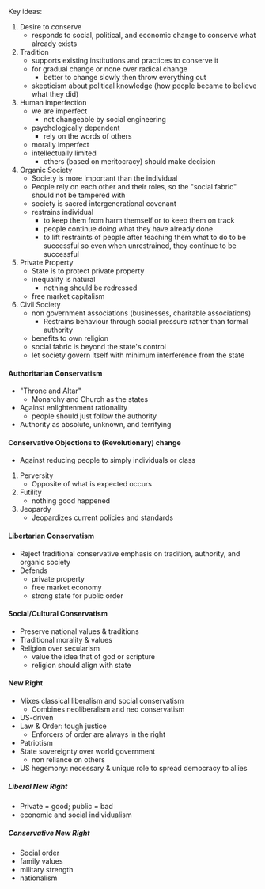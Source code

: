 Key ideas:
1. Desire to conserve
	- responds to social, political, and economic change to conserve what already exists
2. Tradition
	- supports existing institutions and practices to conserve it
	- for gradual change or none over radical change
		- better to change slowly then throw everything out
	- skepticism about political knowledge (how people became to believe what they did)
3. Human imperfection
	- we are imperfect
		- not changeable by social engineering
	- psychologically dependent
		- rely on the words of others
	- morally imperfect
	- intellectually limited
		- others (based on meritocracy) should make decision
4. Organic Society
	- Society is more important than the individual
	- People rely on each other and their roles, so the "social fabric" should not be tampered with
	- society is sacred intergenerational covenant
	- restrains individual
		- to keep them from harm themself or to keep them on track
		- people continue doing what they have already done
		- to lift restraints of people after teaching them what to do to be successful so even when unrestrained, they continue to be successful
5. Private Property
	- State is to protect private property
	- inequality is natural
		- nothing should be redressed
	- free market capitalism
6. Civil Society
	- non government associations (businesses, charitable associations)
		- Restrains behaviour through social pressure rather than formal authority
	- benefits to own religion
	- social fabric is beyond the state's control
	- let society govern itself with minimum interference from the state

#### Authoritarian Conservatism
- "Throne and Altar"
	- Monarchy and Church as the states
- Against enlightenment rationality
	- people should just follow the authority
- Authority as absolute, unknown, and terrifying

#### Conservative Objections to (Revolutionary) change
- Against reducing people to simply individuals or class
1. Perversity
	- Opposite of what is expected occurs
2. Futility
	- nothing good happened
3. Jeopardy
	- Jeopardizes current policies and standards

#### Libertarian Conservatism
- Reject traditional conservative emphasis on tradition, authority, and organic society
- Defends
	- private property
	- free market economy
	- strong state for public order

#### Social/Cultural Conservatism
- Preserve national values & traditions
- Traditional morality & values
- Religion over secularism
	- value the idea that of god or scripture 
	- religion should align with state

#### New Right
- Mixes classical liberalism and social conservatism
	- Combines neoliberalism and neo conservatism
- US-driven
- Law & Order: tough justice
	- Enforcers of order are always in the right
- Patriotism
- State sovereignty over world government
	- non reliance on others
- US hegemony: necessary & unique role to spread democracy to allies
##### Liberal New Right
- Private = good; public = bad
- economic and social individualism
##### Conservative New Right
- Social order
- family values
- military strength
- nationalism